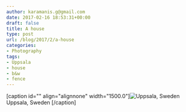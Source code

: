 ```yaml
---
author: karamanis.g@gmail.com
date: 2017-02-16 18:53:31+00:00
draft: false
title: A house
type: post
url: /blog/2017/2/a-house
categories:
- Photography
tags:
- Uppsala
- house
- b&w
- fence
---
```


[caption id="" align="alignnone" width="1500.0"]![ Uppsala, Sweden ](/images/2017-02-16-20172a-house/20170202-DSCF4793.jpg)
 Uppsala, Sweden [/caption]
